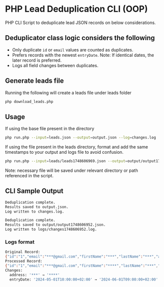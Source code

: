 # PHP Lead Deduplication CLI (OOP)

PHP CLI Script to deduplicate lead JSON records on below considerations.

## Deduplicator class logic considers the following

- Only duplicate `id` or `email` values are counted as duplicates.
- Prefers records with the newest `entryDate`. Note: If identical dates, the later record is preferred.
- Logs all field changes between duplicates.

## Generate leads file
Running the following will create a leads file under leads folder
```bash
php download_leads.php
```
## Usage

If using the base file present in the directory
```bash
php run.php --input=leads.json --output=output.json --log=changes.log
```

If using the file present in the leads directory, format and add the same timestamps to your output and logs file to avoid confusion.
```bash
php run.php --input=leads/leads1748606969.json --output=output/output1748606969.json --log=logs/changes1748606969.log
```

Note: necessary file will be saved under relevant directory or path referenced in the script.

## CLI Sample Output
```bash
Deduplication complete.
Results saved to output.json.
Log written to changes.log.
```

```bash
Deduplication complete.
Results saved to output/output1748606952.json.
Log written to logs/changes1748606952.log.
```

### Logs format
```bash
Original Record:
{"id":"1","email":"***@gmail.com","firstName":"***","lastName":"***","address":"***","entryDate":"2024-05-01T10:00:00+02:00"}
Processed Record:
{"id":"1","email":"***@gmail.com","firstName":"****","lastName":"***","address":"***","entryDate":"2024-06-01T09:00:00+02:00"}
Changes:
  address: '***' → '****'
  entryDate: '2024-05-01T10:00:00+02:00' → '2024-06-01T09:00:00+02:00'
```
